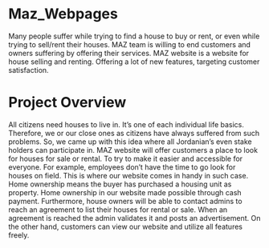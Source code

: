 # Maz_Webpages
Many people suffer while trying to find a house to buy or rent, or even while trying to sell/rent their houses. MAZ team is willing to end customers and owners suffering by offering their services. MAZ website is a website for house selling and renting. Offering a lot of new features, targeting customer satisfaction. 

# Project Overview
All citizens need houses to live in. It’s one of each individual life basics. Therefore, we or our close ones as citizens have always suffered from such problems. So, we came up with this idea where all Jordanian’s even stake holders can participate in. MAZ website will offer customers a place to look for houses for sale or rental. To try to make it easier and accessible for everyone. For example, employees don’t have the time to go look for houses on field. This is where our website comes in handy in such case.
Home ownership means the buyer has purchased a housing unit as property. Home ownership in our website made possible through cash payment. Furthermore, house owners will be able to contact admins to reach an agreement to list their houses for rental or sale. When an agreement is reached the admin validates it and posts an advertisement. On the other hand, customers can view our website and utilize all features freely. 


